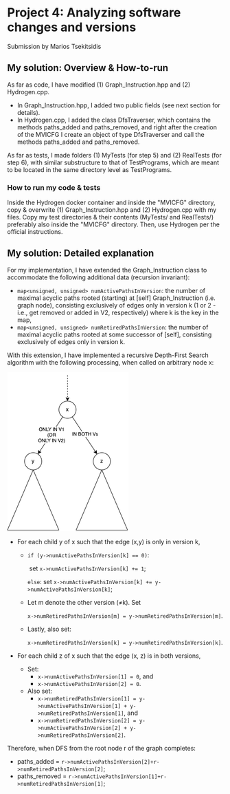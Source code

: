 # Project 4: Analyzing software changes and versions

Submission by Marios Tsekitsidis

## My solution: Overview & How-to-run

As far as code, I have modified (1) Graph_Instruction.hpp and (2) Hydrogen.cpp.

- In Graph_Instruction.hpp, I added two public fields (see next section for details).
- In Hydrogen.cpp, I added the class DfsTraverser, which contains the methods paths_added and paths_removed, and right after the creation of the MVICFG I create an object of type DfsTraverser and call the methods paths_added and paths_removed.

As far as tests, I made folders (1) MyTests (for step 5) and (2) RealTests (for step 6), with similar substructure to that of TestPrograms, which are meant to be located in the same directory level as TestPrograms.

### How to run my code & tests

Inside the Hydrogen docker container and inside the "MVICFG" directory, copy & overwrite (1) Graph_Instruction.hpp and (2) Hydrogen.cpp with my files. Copy my test directories & their contents (MyTests/ and RealTests/) preferably also inside the "MVICFG" directory. Then, use Hydrogen per the official instructions.

## My solution: Detailed explanation

For my implementation, I have extended the Graph_Instruction class to accommodate the following additional data (recursion invariant):

- `map<unsigned, unsigned> numActivePathsInVersion`:  the number of maximal acyclic paths rooted (starting) at [self] Graph_Instruction (i.e. graph node), consisting exclusively of edges only in version k (1 or 2 - i.e., get removed or added in V2, respectively) where k is the key in the map,
- `map<unsigned, unsigned> numRetiredPathsInVersion`: the number of maximal acyclic paths rooted at some successor of [self], consisting exclusively of edges only in version k.

With this extension, I have implemented a recursive Depth-First Search algorithm with the following processing, when called on arbitrary node x:

![DFS on x](img/dfs_on_x.png)

- For each child y of x such that the edge (x,y) is only in version k,

  - `if (y->numActivePathsInVersion[k] == 0)`:

    ​	set `x->numActivePathsInVersion[k] += 1`;

    `else`:
    	set `x->numActivePathsInVersion[k] += y->numActivePathsInVersion[k]`;

  - Let m denote the other version (≠k). Set

    ​	`x->numRetiredPathsInVersion[m] = y->numRetiredPathsInVersion[m]`.

  - Lastly, also set:

    ​	`x->numRetiredPathsInVersion[k] = y->numRetiredPathsInVersion[k]`.

- For each child z of x such that the edge (x, z) is in both versions,
  - Set:
    - `x->numActivePathsInVersion[1] = 0`, and
    - `x->numActivePathsInVersion[2] = 0`.
  - Also set:
    - `x->numRetiredPathsInVersion[1] = y->numActivePathsInVersion[1] + y->numRetiredPathsInVersion[1]`, and
    - `x->numRetiredPathsInVersion[2] = y->numActivePathsInVersion[2] + y->numRetiredPathsInVersion[2]`.

Therefore, when DFS from the root node r of the graph completes:

- paths_added = `r->numActivePathsInVersion[2]+r->numRetiredPathsInVersion[2]`;
- paths_removed = `r->numActivePathsInVersion[1]+r->numRetiredPathsInVersion[1]`;

